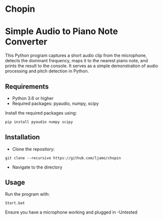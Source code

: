 # Chopin
# Simple Audio to Piano Note Converter

This Python program captures a short audio clip from the microphone, detects the dominant frequency, maps it to the nearest piano note, and prints the result to the console. It serves as a simple demonstration of audio processing and pitch detection in Python.

## Requirements

- Python 3.6 or higher
- Required packages: pyaudio, numpy, scipy

Install the required packages using:

```bash
pip install pyaudio numpy scipy
```

## Installation
 - Clone the repository:
 ```
 git clone --recursive https://github.com/ljamo/chopin
 ```

- Navigate to the directory

## Usage

Run the program with:
```
Start.bat
```
Ensure you have a microphone working and plugged in  -Untested
